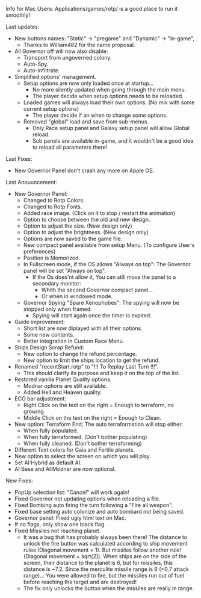Info for Mac Users: Applications/games/rotp/ is a good place to run it smoothly!

Last updates:
- New buttons names: "Static" -> "pregame" and "Dynamic" -> "in-game",
  - Thanks to William482 for the name proposal.
- All Governor off will now also disable: 
  - Transport from ungoverned colony.
  - Auto-Spy.
  - Auto-Infiltrate.
- Simplified options' management.
  - Setup options are now only loaded once at startup...
    - No more silently updated when going through the main menu.
    - The player decide when setup options needs to be reloaded.
  - Loaded games will always load their own options. (No mix with some current setup options)
    - The player decide if an when to change some options.
  - Removed "global" load and save from sub-menus.
    - Only Race setup panel and Galaxy setup panel will allow Global reload.
    - Sub panels are available in-game, and it wouldn't be a good idea to reload all parameters there!


Last Fixes:
- New Governor Panel don't crash any more on Apple OS.


Last Anouuncement:

- New Governor Panel:
  - Changed to Rotp Colors.
  - Changed to Rotp Fonts.
  - Added race image. (Click on it to stop / restart the animation)
  - Option to choose between the old and new design.
  - Option to adjust the size. (New design only)
  - Option to adjust the brightness. (New design only)
  - Options are now saved to the game file.
  - New compact panel available from setup Menu. (To configure User's preferences)
  - Position is Memorized.
  - In Fullscreen mode, if the OS allows "Always on top": The Governor panel will be set "Always on top".
    - If the Os does'nt allow it, You can still move the panel to a secondary monitor:
      - Whith the second Governor compact panel...
      - Or when in windowed mode.
  - Governor Spying "Spare Xenophobes": The spying will now be stopped only when framed.
    - Spying will start again once the timer is expired.
- Guide improvement: 
  - Short list are now diplayed with all their options.
  - Some new contents.
  - Better integration in Custom Race Menu.
- Ships Design Scrap Refund:
  - New option to change the refund percentage.
  - New option to limit the ships location to get the refund.
- Renamed "recentStart.rotp" to "!!! To Replay Last Turn !!!".
  - This should clarify its purpose and keep it on the top of the list.
- Restored vanilla Planet Quality options.
  - Modnar options are still available.
  - Added Hell and Heaven quality.
- ECO bar adjustment:
  - Right Click on the text on the right = Enough to terraform, no growing.
  - Middle Click on the text on the right = Enough to Clean.
- New option: Terraform End; The auto terraformation will stop either:
  - When fully populated.
  - When fully terraformed. (Don't bother populating)
  - When fully cleaned. (Don't bother terraforming)
- Different Text colors for Gaia and Fertile planets.
- New option to select the screen on which you will play.
- Set AI:Hybrid as default AI.
- AI:Base and AI:Modnar are now optional.

New Fixes:
- PopUp selection list: "Cancel" will work again!
- Fixed Governor not updating options when reloading a file.
- Fixed Bombing auto firing the turn following a "Fire all weapon".
- Fixed base setting auto colonize and auto bombard not being saved.
- Governor panel: Fixed ugly html text on Mac.
- If no flags, only show one black flag.
- Fixed Missiles not reaching planet.
  - It was a bug that has probably always been there! The distance to unlock the fire button was calculated according to ship movement rules (Diagonal movement = 1). But missiles follow another rule! (Diagonal movement = sqrt(2)). When ships are on the side of the screen, their distance to the planet is 6, but for missiles, this distance is ~7.2. Since the merculite missile range is 6 (+0.7 attack range)... You were allowed to fire, but the missiles run out of fuel before reaching the target and are destroyed!
  - The fix only unlocks the button when the missiles are really in range.


